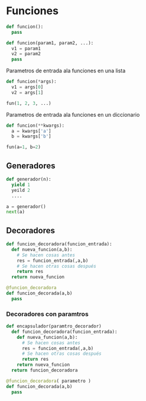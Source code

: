 # Funciones

```python
def funcion():
  pass

def funcion(param1, param2, ...):
  v1 = param1
  v2 = param2
  pass
```

Parametros de entrada ala funciones en una lista
```python
def funcion(*args):
  v1 = args[0]
  v2 = args[1]

fun(1, 2, 3, ...)
```

Parametros de entrada ala funciones en un diccionario
```python
def funcion(**kwargs):
  a = kwargs['a']
  b = kwargs['b']

fun(a=1, b=2)
```


## Generadores
```python
def generador(n):
  yield 1
  yeild 2
  ....

a = generador()
next(a)
```


## Decoradores
```python
def funcion_decoradora(funcion_entrada):
  def nueva_funcion(a,b):
    # Se hacen cosas antes
    res = funcion_entrada(,a,b)
    # Se hacen otras cosas después
    return res
  return nueva_funcion

@funcion_decoradora
def funcion_decorada(a,b)
  pass
```

### Decoradores con paramtros
```python
def encapsulador(paramtro_decorador)
  def funcion_decoradora(funcion_entrada):
    def nueva_funcion(a,b):
      # Se hacen cosas antes
      res = funcion_entrada(,a,b)
      # Se hacen otras cosas después
      return res
    return nueva_funcion
  return funcion_decoradora

@funcion_decoradora( parametro )
def funcion_decorada(a,b)
  pass
```
